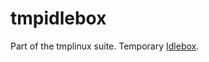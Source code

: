 # tmpidlebox
Part of the tmplinux suite. Temporary [Idlebox](https://github.com/theoddcell/idlebox).
